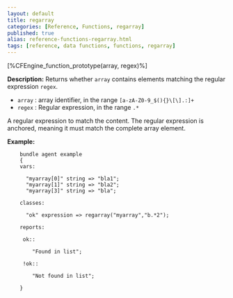 ```yaml
---
layout: default
title: regarray
categories: [Reference, Functions, regarray]
published: true
alias: reference-functions-regarray.html
tags: [reference, data functions, functions, regarray]
---
```


[%CFEngine_function_prototype(array, regex)%]

**Description:** Returns whether `array` contains elements matching the
regular expression `regex`.

* `array` : array identifier, in the range
`[a-zA-Z0-9_$(){}\[\].:]+`
* `regex` : Regular expression, in the range `.*`

A regular expression to match the content. The regular expression is
anchored, meaning it must match the complete array element.

**Example:**

```cf3
    bundle agent example
    {
    vars:

      "myarray[0]" string => "bla1";
      "myarray[1]" string => "bla2";
      "myarray[3]" string => "bla";

    classes:

      "ok" expression => regarray("myarray","b.*2");

    reports:

     ok::

        "Found in list";

     !ok::

        "Not found in list";

    }
```
